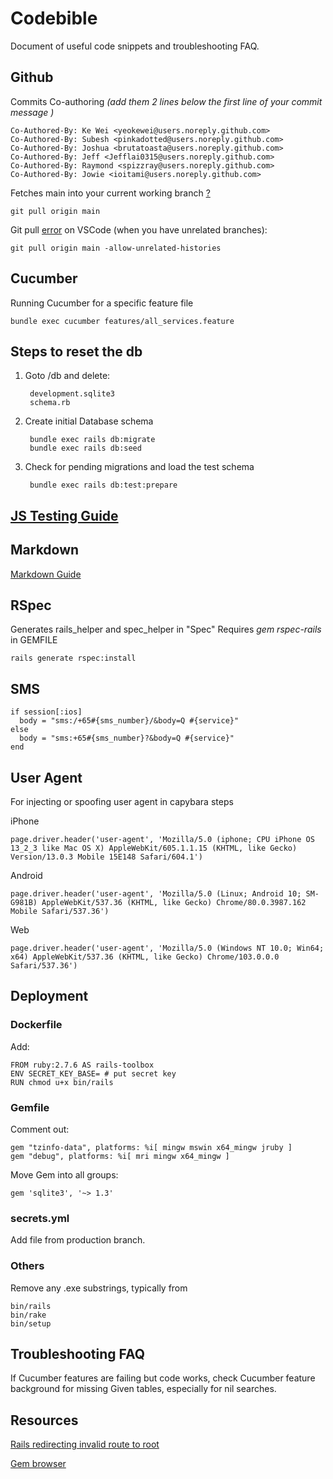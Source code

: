 # Codebible
Document of useful code snippets and troubleshooting FAQ.

## Github

Commits Co-authoring _(add them 2 lines below the first line of your commit message )_

    Co-Authored-By: Ke Wei <yeokewei@users.noreply.github.com>
    Co-Authored-By: Subesh <pinkadotted@users.noreply.github.com>
    Co-Authored-By: Joshua <brutatoasta@users.noreply.github.com>
    Co-Authored-By: Jeff <Jefflai0315@users.noreply.github.com>    
    Co-Authored-By: Raymond <spizzray@users.noreply.github.com>  
    Co-Authored-By: Jowie <ioitami@users.noreply.github.com>  

Fetches main into your current working branch [?](https://stackoverflow.com/questions/52108832/what-is-the-difference-between-git-pull-and-git-pull-origin-master)

    git pull origin main


Git pull [error](https://www.datree.io/resources/git-error-fatal-refusing-to-merge-unrelated-histories) on VSCode (when you have unrelated branches):

    git pull origin main -allow-unrelated-histories

## Cucumber
Running Cucumber for a specific feature file

    bundle exec cucumber features/all_services.feature

## Steps to reset the db

1. Goto /db and delete:

        development.sqlite3
        schema.rb

2. Create initial Database schema

        bundle exec rails db:migrate
        bundle exec rails db:seed

3. Check for pending migrations and load the test schema

        bundle exec rails db:test:prepare

## [JS Testing Guide](testingJSguide.md)

## Markdown
[Markdown Guide](https://agea.github.io/tutorial.md/)

## RSpec
Generates rails_helper and spec_helper in "Spec"
Requires *gem rspec-rails* in GEMFILE

    rails generate rspec:install

## SMS

    if session[:ios]
      body = "sms:/+65#{sms_number}/&body=Q #{service}"
    else
      body = "sms:+65#{sms_number}?&body=Q #{service}"
    end

## User Agent
For injecting or spoofing user agent in capybara steps

iPhone

    page.driver.header('user-agent', 'Mozilla/5.0 (iphone; CPU iPhone OS 13_2_3 like Mac OS X) AppleWebKit/605.1.1.15 (KHTML, like Gecko) Version/13.0.3 Mobile 15E148 Safari/604.1')

Android

    page.driver.header('user-agent', 'Mozilla/5.0 (Linux; Android 10; SM-G981B) AppleWebKit/537.36 (KHTML, like Gecko) Chrome/80.0.3987.162 Mobile Safari/537.36')

Web

    page.driver.header('user-agent', 'Mozilla/5.0 (Windows NT 10.0; Win64; x64) AppleWebKit/537.36 (KHTML, like Gecko) Chrome/103.0.0.0 Safari/537.36')


## Deployment

### Dockerfile

Add:

    FROM ruby:2.7.6 AS rails-toolbox
    ENV SECRET_KEY_BASE= # put secret key
    RUN chmod u+x bin/rails

### Gemfile

Comment out:

    gem "tzinfo-data", platforms: %i[ mingw mswin x64_mingw jruby ]
    gem "debug", platforms: %i[ mri mingw x64_mingw ]
    
Move Gem into all groups:

    gem 'sqlite3', '~> 1.3' 

### secrets.yml

Add file from production branch.

### Others

Remove any .exe substrings, typically from 

    bin/rails
    bin/rake
    bin/setup

## Troubleshooting FAQ

If Cucumber features are failing but code works, check Cucumber feature background for missing Given tables, especially for nil searches.

## Resources

[Rails redirecting invalid route to root](https://stackoverflow.com/questions/6548928/rails-redirecting-invalid-route-to-root)

[Gem browser](https://github.com/fnando/browser)